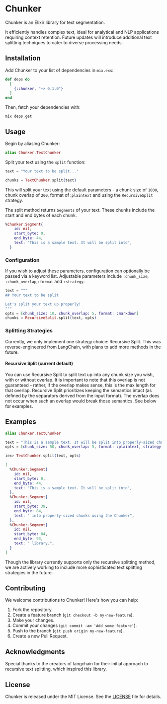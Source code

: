 # Chunker

Chunker is an Elixir library for text segmentation.

It efficiently handles complex text, ideal for analytical and NLP applications requiring context retention. Future updates will introduce additional text splitting techniques to cater to diverse processing needs.

## Installation

Add Chunker to your list of dependencies in `mix.exs`:

```elixir
def deps do
  [
    {:chunker, "~> 0.1.0"}
  ]
end
```

Then, fetch your dependencies with:

```
mix deps.get
```

## Usage

Begin by aliasing Chunker:

```elixir
alias Chunker.TextChunker
```

Split your text using the `split` function:

```elixir
text = "Your text to be split..."

chunks = TextChunker.split(text)
```

This will split your text using the default parameters - a chunk size of `1000`, chunk overlap of `200`, format of :`plaintext` and using the `RecursiveSplit` strategy.

The split method returns `Segments` of your text. These chunks include the start and end bytes of each chunk.

```elixir
%Chunker.Segment{
    id: nil,
    start_byte: 0,
    end_byte: 44,
    text: "This is a sample text. It will be split into",
  }
```

### Configuration

If you wish to adjust these parameters, configuration can optionally be passed via a keyword list. Adjustable parameters include `:chunk_size`, `:chunk_overlap`,`:format` and `:strategy`:

```elixir
text = """
## Your text to be split

Let's split your text up properly!
"""
opts = [chunk_size: 10, chunk_overlap: 5, format: :markdown]
chunks = RecursiveSplit.split(text, opts)
```

### Splitting Strategies

Currently, we only implement one strategy choice: Recursive Split. This was reverse-engineered from LangChain, with plans to add more methods in the future. 

#### Recursive Split (current default)

You can use Recursive Split to split text up into any chunk size you wish, with or without overlap. It is important to note that this overlap is not guaranteed - rather, if the overlap makes sense, this is the max length for that overlap. Recursive Split prioritizes keeping the semantics intact (as defined by the separators derived from the input format). The overlap does not occur when such an overlap would break those semantics. See below for examples.

## Examples

```elixir
alias Chunker.TextChunker

text = "This is a sample text. It will be split into properly-sized chunks using the Chunker library."
opts = [chunk_size: 50, chunk_overlap: 5, format: :plaintext, strategy: &RecursiveSplit.split/2,]

iex> TextChunker.split(text, opts)

[
  %Chunker.Segment{
    id: nil,
    start_byte: 0,
    end_byte: 44,
    text: "This is a sample text. It will be split into",
  },
  %Chunker.Segment{
    id: nil,
    start_byte: 39,
    end_byte: 84,
    text: " into properly-sized chunks using the Chunker",
  },
  %Chunker.Segment{
    id: nil,
    start_byte: 84,
    end_byte: 93,
    text: " library.",
  }
]
```

Though the library currently supports only the recursive splitting method, we are actively working to include more sophisticated text splitting strategies in the future.

## Contributing

We welcome contributions to Chunker! Here's how you can help:

1. Fork the repository.
2. Create a feature branch (`git checkout -b my-new-feature`).
3. Make your changes.
4. Commit your changes (`git commit -am 'Add some feature'`).
5. Push to the branch (`git push origin my-new-feature`).
6. Create a new Pull Request.

## Acknowledgments

Special thanks to the creators of langchain for their initial approach to recursive text splitting, which inspired this library.

## License

Chunker is released under the MIT License. See the [LICENSE](LICENSE) file for details.